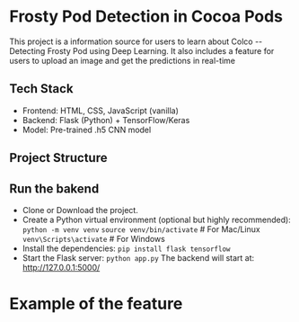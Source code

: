 # Frosty Pod Detection in Cocoa Pods

This project is a information source for users to learn about Colco -- Detecting Frosty Pod using Deep Learning. It also includes a feature for users to upload an image and get the predictions in real-time

## Tech Stack
- Frontend: HTML, CSS, JavaScript (vanilla)
- Backend: Flask (Python) + TensorFlow/Keras
- Model: Pre-trained .h5 CNN model

## Project Structure 

## Run the bakend 
- Clone or Download the project.
- Create a Python virtual environment (optional but highly recommended):
`python -m venv venv`
`source venv/bin/activate`    # For Mac/Linux
 `venv\Scripts\activate`       # For Windows
- Install the dependencies: `pip install flask tensorflow`
- Start the Flask server: `python app.py`
  The backend will start at:  http://127.0.0.1:5000/

# Example of the feature
